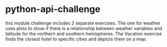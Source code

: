 # python-api-challenge
this module challenge includes 2 separate exercsies.  The one for weather uses plots to show if there is a relationship between weather variables and latitude for the northern and southern hemispheres.  The Vacation 
exercise finds the closest hotel to specific cities and depicts them on a map.

